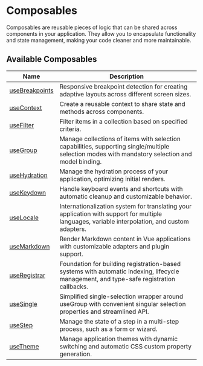 # Composables

Composables are reusable pieces of logic that can be shared across components in your application. They allow you to encapsulate functionality and state management, making your code cleaner and more maintainable.

## Available Composables

| Name | Description |
| - | - |
| [useBreakpoints](/composables/use-breakpoints) | Responsive breakpoint detection for creating adaptive layouts across different screen sizes. |
| [useContext](/composables/use-context) | Create a reusable context to share state and methods across components. |
| [useFilter](/composables/use-filter) | Filter items in a collection based on specified criteria. |
| [useGroup](/composables/use-group) | Manage collections of items with selection capabilities, supporting single/multiple selection modes with mandatory selection and model binding. |
| [useHydration](/composables/use-hydration) | Manage the hydration process of your application, optimizing initial renders. |
| [useKeydown](/composables/use-keyboard) | Handle keyboard events and shortcuts with automatic cleanup and customizable behavior. |
| [useLocale](/composables/use-locale) | Internationalization system for translating your application with support for multiple languages, variable interpolation, and custom adapters. |
| [useMarkdown](/composables/use-markdown) | Render Markdown content in Vue applications with customizable adapters and plugin support. |
| [useRegistrar](/composables/use-registrar) | Foundation for building registration-based systems with automatic indexing, lifecycle management, and type-safe registration callbacks. |
| [useSingle](/composables/use-single) | Simplified single-selection wrapper around useGroup with convenient singular selection properties and streamlined API. |
| [useStep](/composables/use-step) | Manage the state of a step in a multi-step process, such as a form or wizard. |
| [useTheme](/composables/use-theme) | Manage application themes with dynamic switching and automatic CSS custom property generation. |
